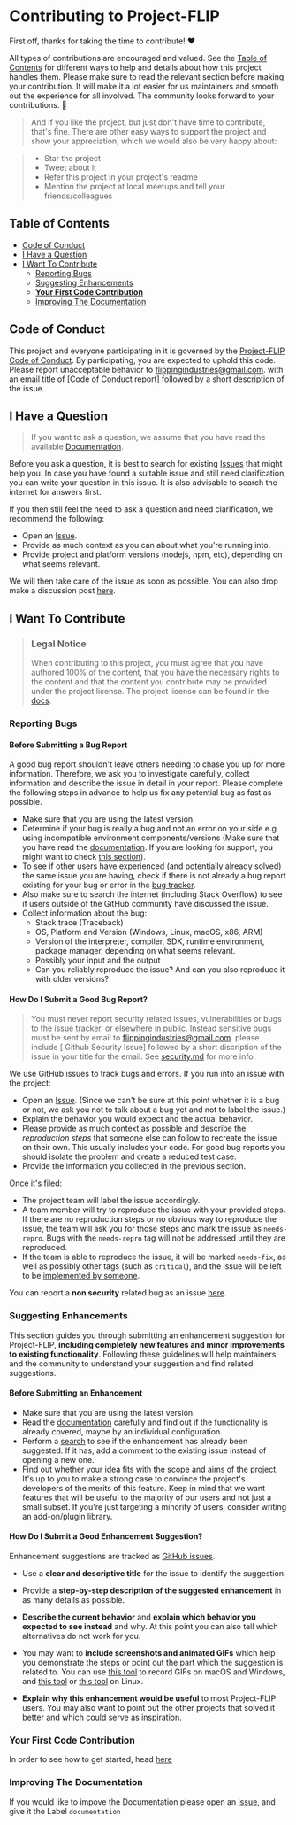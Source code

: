<!-- omit in toc -->
# Contributing to Project-FLIP

First off, thanks for taking the time to contribute! ❤️

All types of contributions are encouraged and valued. See the [Table of Contents](#table-of-contents) for different ways to help and details about how this project handles them. Please make sure to read the relevant section before making your contribution. It will make it a lot easier for us maintainers and smooth out the experience for all involved. The community looks forward to your contributions. 🎉

> And if you like the project, but just don't have time to contribute, that's fine. There are other easy ways to support the project and show your appreciation, which we would also be very happy about:

> - Star the project
> - Tweet about it
> - Refer this project in your project's readme
> - Mention the project at local meetups and tell your friends/colleagues

<!-- omit in toc -->
## Table of Contents

- [Code of Conduct](#code-of-conduct)
- [I Have a Question](#i-have-a-question)
- [I Want To Contribute](#i-want-to-contribute)
  - [Reporting Bugs](#reporting-bugs)
  - [Suggesting Enhancements](#suggesting-enhancements)
  - [**Your First Code Contribution**](#your-first-code-contribution)
  - [Improving The Documentation](#improving-the-documentation)


## Code of Conduct

This project and everyone participating in it is governed by the
[Project-FLIP Code of Conduct](CODE_OF_CONDUCT.md).
By participating, you are expected to uphold this code. Please report unacceptable behavior
to <flippingindustries@gmail.com>. with an email title of [Code of Conduct report] followed by a short description of the issue.


## I Have a Question

> If you want to ask a question, we assume that you have read the available [Documentation](https://github.com/JCS-Computer-Science/project-module-1-project-flip/tree/main/Docs).

Before you ask a question, it is best to search for existing [Issues](https://github.com/JCS-Computer-Science/project-module-1-project-flip/issues) that might help you. In case you have found a suitable issue and still need clarification, you can write your question in this issue. It is also advisable to search the internet for answers first.

If you then still feel the need to ask a question and need clarification, we recommend the following:

- Open an [Issue](https://github.com/JCS-Computer-Science/project-module-1-project-flip/issues/new/choose).
- Provide as much context as you can about what you're running into.
- Provide project and platform versions (nodejs, npm, etc), depending on what seems relevant.

We will then take care of the issue as soon as possible. You can also drop make a discussion post [here](https://github.com/JCS-Computer-Science/project-module-1-project-flip/discussions/new).

## I Want To Contribute

> ### Legal Notice <!-- omit in toc -->
> When contributing to this project, you must agree that you have authored 100% of the content, that you have the necessary rights to the content and that the content you contribute may be provided under the project license. The project license can be found in the [docs](https://github.com/JCS-Computer-Science/project-module-1-project-flip/blob/main/Docs/LICENSE).

### Reporting Bugs

<!-- omit in toc -->
#### Before Submitting a Bug Report

A good bug report shouldn't leave others needing to chase you up for more information. Therefore, we ask you to investigate carefully, collect information and describe the issue in detail in your report. Please complete the following steps in advance to help us fix any potential bug as fast as possible.

- Make sure that you are using the latest version.
- Determine if your bug is really a bug and not an error on your side e.g. using incompatible environment components/versions (Make sure that you have read the [documentation](https://github.com/JCS-Computer-Science/project-module-1-project-flip/tree/main/Docs). If you are looking for support, you might want to check [this section](#i-have-a-question)).
- To see if other users have experienced (and potentially already solved) the same issue you are having, check if there is not already a bug report existing for your bug or error in the [bug tracker](https://github.com/JCS-Computer-Science/project-module-1-project-flip/labels/bug).
- Also make sure to search the internet (including Stack Overflow) to see if users outside of the GitHub community have discussed the issue.
- Collect information about the bug:
  - Stack trace (Traceback)
  - OS, Platform and Version (Windows, Linux, macOS, x86, ARM)
  - Version of the interpreter, compiler, SDK, runtime environment, package manager, depending on what seems relevant.
  - Possibly your input and the output
  - Can you reliably reproduce the issue? And can you also reproduce it with older versions?

<!-- omit in toc -->
#### How Do I Submit a Good Bug Report?

> You must never report security related issues, vulnerabilities or bugs to the issue tracker, or elsewhere in public. Instead sensitive bugs must be sent by email to <flippingindustries@gmail.com>. please include [ Github Security Issue] followed by a short discription of the issue in your title for the email. See [security.md](SECURITY.md) for more info.

We use GitHub issues to track bugs and errors. If you run into an issue with the project:

- Open an [Issue](https://github.com/JCS-Computer-Science/project-module-1-project-flip/issues/new/choose). (Since we can't be sure at this point whether it is a bug or not, we ask you not to talk about a bug yet and not to label the issue.)
- Explain the behavior you would expect and the actual behavior.
- Please provide as much context as possible and describe the *reproduction steps* that someone else can follow to recreate the issue on their own. This usually includes your code. For good bug reports you should isolate the problem and create a reduced test case.
- Provide the information you collected in the previous section.

Once it's filed:

- The project team will label the issue accordingly.
- A team member will try to reproduce the issue with your provided steps. If there are no reproduction steps or no obvious way to reproduce the issue, the team will ask you for those steps and mark the issue as `needs-repro`. Bugs with the `needs-repro` tag will not be addressed until they are reproduced.
- If the team is able to reproduce the issue, it will be marked `needs-fix`, as well as possibly other tags (such as `critical`), and the issue will be left to be [implemented by someone](#your-first-code-contribution).

You can report a **non security** related bug as an issue [here](https://github.com/JCS-Computer-Science/project-module-1-project-flip/issues/new?assignees=ProFireDev%2C+Aakansh-C&labels=bug&template=bug_report.md&title=BUG+REPORT%3A+%5Bmore+context+here%5D).


### Suggesting Enhancements

This section guides you through submitting an enhancement suggestion for Project-FLIP, **including completely new features and minor improvements to existing functionality**. Following these guidelines will help maintainers and the community to understand your suggestion and find related suggestions.

<!-- omit in toc -->
#### Before Submitting an Enhancement

- Make sure that you are using the latest version.
- Read the [documentation](https://github.com/JCS-Computer-Science/project-module-1-project-flip/tree/main/Docs) carefully and find out if the functionality is already covered, maybe by an individual configuration.
- Perform a [search](https://github.com/JCS-Computer-Science/project-module-1-project-flip/labels/enhancement) to see if the enhancement has already been suggested. If it has, add a comment to the existing issue instead of opening a new one.
- Find out whether your idea fits with the scope and aims of the project. It's up to you to make a strong case to convince the project's developers of the merits of this feature. Keep in mind that we want features that will be useful to the majority of our users and not just a small subset. If you're just targeting a minority of users, consider writing an add-on/plugin library.

<!-- omit in toc -->
#### How Do I Submit a Good Enhancement Suggestion?

Enhancement suggestions are tracked as [GitHub issues](https://github.com/JCS-Computer-Science/project-module-1-project-flip/issues).

- Use a **clear and descriptive title** for the issue to identify the suggestion.
- Provide a **step-by-step description of the suggested enhancement** in as many details as possible.
- **Describe the current behavior** and **explain which behavior you expected to see instead** and why. At this point you can also tell which alternatives do not work for you.
- You may want to **include screenshots and animated GIFs** which help you demonstrate the steps or point out the part which the suggestion is related to. You can use [this tool](https://www.cockos.com/licecap/) to record GIFs on macOS and Windows, and [this tool](https://github.com/colinkeenan/silentcast) or [this tool](https://github.com/phw/peek) on Linux.

- **Explain why this enhancement would be useful** to most Project-FLIP users. You may also want to point out the other projects that solved it better and which could serve as inspiration.


### **Your First Code Contribution**

In order to see how to get started, head [here](https://github.com/JCS-Computer-Science/project-module-1-project-flip/blob/main/Docs/README.md)

### Improving The Documentation

If you would like to impove the Documentation please open an [issue](https://github.com/JCS-Computer-Science/project-module-1-project-flip/issues/new), and give it the Label `documentation`
